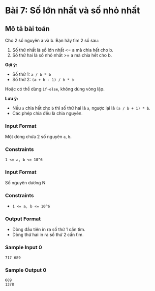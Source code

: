# Bài 7: Số lớn nhất và số nhỏ nhất

## Mô tả bài toán  
Cho 2 số nguyên a và b. Bạn hãy tìm 2 số sau:
1. Số thứ nhất là số lớn nhất <= a mà chia hết cho b.
2. Số thứ hai là số nhỏ nhất >= a mà chia hết cho b.

**Gợi ý:**
- Số thứ 1: `a / b * b`
- Số thứ 2: `(a + b - 1) / b * b`

Hoặc có thể dùng `if-else`, không dùng vòng lặp.

**Lưu ý:**
- Nếu `a` chia hết cho `b` thì số thứ hai là `a`, ngược lại là `(a / b + 1) * b`.
- Các phép chia đều là chia nguyên.

### Input Format
Một dòng chứa 2 số nguyên `a`, `b`.

### Constraints
`1 <= a, b <= 10^6`

### Input Format
Số nguyên dương N

### Constraints
- `1 <= a, b <= 10^6`

### Output Format
- Dòng đầu tiên in ra số thứ 1 cần tìm.
- Dòng thứ hai in ra số thứ 2 cần tìm.

### Sample Input 0
```
717 689
```

### Sample Output 0
```
689
1378
```



